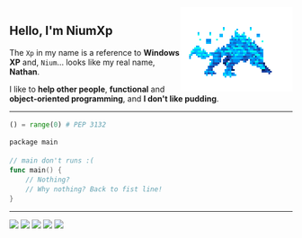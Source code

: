 <img align="right" src=".github/monster.gif">

## Hello, I'm NiumXp
The `Xp` in my name is a reference to **Windows XP** and, `Nium`... looks like my real name, **Nathan**.

I like to **help other people**, **functional** and **object-oriented programming**, and **I don't like pudding**.

---

```py
() = range(0) # PEP 3132
```

```go
package main

// main don't runs :(
func main() {
    // Nothing?
    // Why nothing? Back to fist line!
}
```

---
![](https://img.shields.io/badge/-Python-fff569?style=for-the-badge&logo=Python&logoColor=242424)
![](https://img.shields.io/badge/-Go-52e5ff?&style=for-the-badge&logo=Go&logoColor=242424)
![](https://img.shields.io/badge/-MongoDB-63ff8d?&style=for-the-badge&logo=MongoDB&logoColor=242424)
![](https://img.shields.io/badge/-Haskell-white?&style=for-the-badge&logo=Haskell&logoColor=242424)
![](https://img.shields.io/badge/-Git-ff5454?&style=for-the-badge&logo=Git&logoColor=242424)
